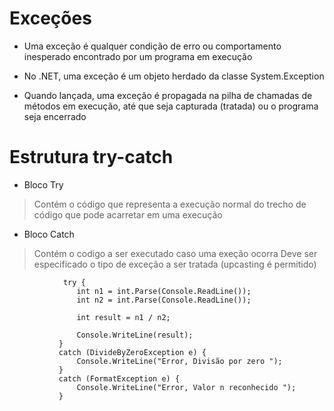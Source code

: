 # Exceções
* Uma exceção é qualquer condição de erro ou comportamento inesperado encontrado por um programa em execução

* No .NET, uma exceção é um objeto herdado da classe System.Exception

* Quando lançada, uma exceção é propagada na pilha de chamadas de 
métodos em execução, até que seja capturada (tratada) ou o
programa seja encerrado


# Estrutura try-catch

* Bloco Try
> Contém o código que representa a execução normal do trecho de código que pode acarretar em uma execução

* Bloco Catch
> Contém o codigo a ser executado caso uma exeção ocorra
> Deve ser especificado o tipo de exceção a ser tratada (upcasting é permitido)
 ```
             try {
                int n1 = int.Parse(Console.ReadLine());
                int n2 = int.Parse(Console.ReadLine());

                int result = n1 / n2;

                Console.WriteLine(result);
            }
            catch (DivideByZeroException e) {
                Console.WriteLine("Error, Divisão por zero ");
            }
            catch (FormatException e) {
                Console.WriteLine("Error, Valor n reconhecido ");
            }
```
